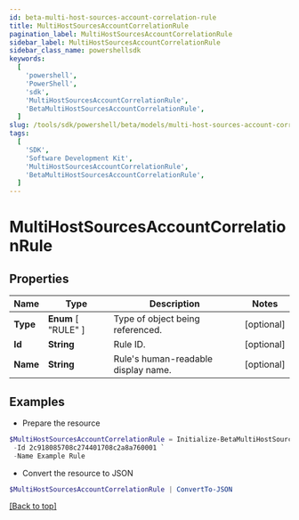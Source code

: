 ```yaml
---
id: beta-multi-host-sources-account-correlation-rule
title: MultiHostSourcesAccountCorrelationRule
pagination_label: MultiHostSourcesAccountCorrelationRule
sidebar_label: MultiHostSourcesAccountCorrelationRule
sidebar_class_name: powershellsdk
keywords:
  [
    'powershell',
    'PowerShell',
    'sdk',
    'MultiHostSourcesAccountCorrelationRule',
    'BetaMultiHostSourcesAccountCorrelationRule',
  ]
slug: /tools/sdk/powershell/beta/models/multi-host-sources-account-correlation-rule
tags:
  [
    'SDK',
    'Software Development Kit',
    'MultiHostSourcesAccountCorrelationRule',
    'BetaMultiHostSourcesAccountCorrelationRule',
  ]
---
```


# MultiHostSourcesAccountCorrelationRule

## Properties

| Name | Type | Description | Notes |
| --- | --- | --- | --- |
| **Type** | **Enum** [ "RULE" ] | Type of object being referenced. | [optional] |
| **Id** | **String** | Rule ID. | [optional] |
| **Name** | **String** | Rule's human-readable display name. | [optional] |

## Examples

- Prepare the resource

```powershell
$MultiHostSourcesAccountCorrelationRule = Initialize-BetaMultiHostSourcesAccountCorrelationRule  -Type RULE `
 -Id 2c918085708c274401708c2a8a760001 `
 -Name Example Rule
```

- Convert the resource to JSON

```powershell
$MultiHostSourcesAccountCorrelationRule | ConvertTo-JSON
```

[[Back to top]](#)
